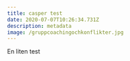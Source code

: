```yaml
---
title: casper test
date: 2020-07-07T10:26:34.731Z
description: metadata
image: /gruppcoachingochkonflikter.jpg
---
```

En liten test